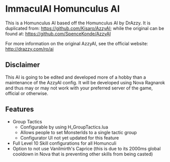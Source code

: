 # ImmaculAI Homunculus AI
This is a Homunculus AI based off the Homunculus AI by DrAzzy. It is duplicated from: https://github.com/Kisaro/AzzyAI; while the original can be found at: https://github.com/SpenceKonde/AzzyAI

For more information on the original AzzyAI, see the official website: http://drazzy.com/ro/ai
 
## Disclaimer ##
This AI is going to be edited and developed more of a hobby than a maintenance of the AzzyAI config. It will be developed using Nova Ragnarok and thus may or may not work with your preferred server of the game, official or otherwise.

## Features

- Group Tactics
   - Configurable by using H_GroupTactics.lua
   - Allows people to set MonsterIds to a single tactic group
   - Configurator UI not yet updated for this feature
- Full Level 10 Skill configurations for all Homunculi
- Option to not use Vanilmirth's Caprice (this is due to its 2000ms global cooldown in Nova that is preventing other skills from being casted)
